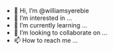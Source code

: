 - 👋 Hi, I’m @williamsyerebie
- 👀 I’m interested in ...
- 🌱 I’m currently learning ...
- 💞️ I’m looking to collaborate on ...
- 📫 How to reach me ...

<!---
williamsyerebie/williamsyerebie is a ✨ special ✨ repository because its `README.md` (this file) appears on your GitHub profile.
You can click the Preview link to take a look at your changes.
--->
